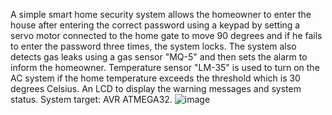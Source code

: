 A simple smart home security system allows the homeowner to enter the house after entering the correct password using a keypad by setting a servo motor connected to the home gate to move 90 degrees and if he fails to enter the password three times, the system locks.
The system also detects gas leaks using a gas sensor "MQ-5" and then sets the alarm to inform the homeowner.
Temperature sensor "LM-35" is used to turn on the AC system if the home temperature exceeds the threshold which is 30 degrees Celsius.
An LCD to display the warning messages and system status.
System target: AVR ATMEGA32.
![image](https://github.com/MahmoudZain404/Simple-smart-home/assets/111197800/f8f9e93e-c2f1-4d18-a736-12d0b17e15dc)
